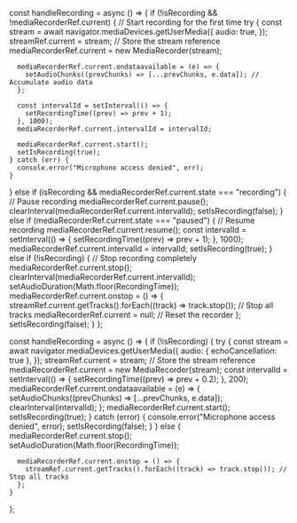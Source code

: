 const handleRecording = async () => {
if (!isRecording && !mediaRecorderRef.current) {
// Start recording for the first time
try {
const stream = await navigator.mediaDevices.getUserMedia({
audio: true,
});
streamRef.current = stream; // Store the stream reference
mediaRecorderRef.current = new MediaRecorder(stream);

      mediaRecorderRef.current.ondataavailable = (e) => {
        setAudioChunks((prevChunks) => [...prevChunks, e.data]); // Accumulate audio data
      };

      const intervalId = setInterval(() => {
        setRecordingTime((prev) => prev + 1);
      }, 1000);
      mediaRecorderRef.current.intervalId = intervalId;

      mediaRecorderRef.current.start();
      setIsRecording(true);
    } catch (err) {
      console.error("Microphone access denied", err);
    }

} else if (isRecording && mediaRecorderRef.current.state === "recording") {
// Pause recording
mediaRecorderRef.current.pause();
clearInterval(mediaRecorderRef.current.intervalId);
setIsRecording(false);
} else if (mediaRecorderRef.current.state === "paused") {
// Resume recording
mediaRecorderRef.current.resume();
const intervalId = setInterval(() => {
setRecordingTime((prev) => prev + 1);
}, 1000);
mediaRecorderRef.current.intervalId = intervalId;
setIsRecording(true);
} else if (!isRecording) {
// Stop recording completely
mediaRecorderRef.current.stop();
clearInterval(mediaRecorderRef.current.intervalId);
setAudioDuration(Math.floor(RecordingTime));
mediaRecorderRef.current.onstop = () => {
streamRef.current.getTracks().forEach((track) => track.stop()); // Stop all tracks
mediaRecorderRef.current = null; // Reset the recorder
};
setIsRecording(false);
}
};


















  const handleRecording = async () => {
    if (!isRecording) {
      try {
        const stream = await navigator.mediaDevices.getUserMedia({
          audio: { echoCancellation: true },
        });
        streamRef.current = stream; // Store the stream reference
        mediaRecorderRef.current = new MediaRecorder(stream);
        const intervalId = setInterval(() => {
          setRecordingTime((prev) => prev + 0.2);
        }, 200);
        mediaRecorderRef.current.ondataavailable = (e) => {
          setAudioChunks((prevChunks) => [...prevChunks, e.data]);
          clearInterval(intervalId);
        };
        mediaRecorderRef.current.start();
        setIsRecording(true);
      } catch (error) {
        console.error("Microphone access denied", error);
        setIsRecording(false);
      }
    } else {
      mediaRecorderRef.current.stop();
      setAudioDuration(Math.floor(RecordingTime));

      mediaRecorderRef.current.onstop = () => {
        streamRef.current.getTracks().forEach((track) => track.stop()); // Stop all tracks
      };
    }
  };
